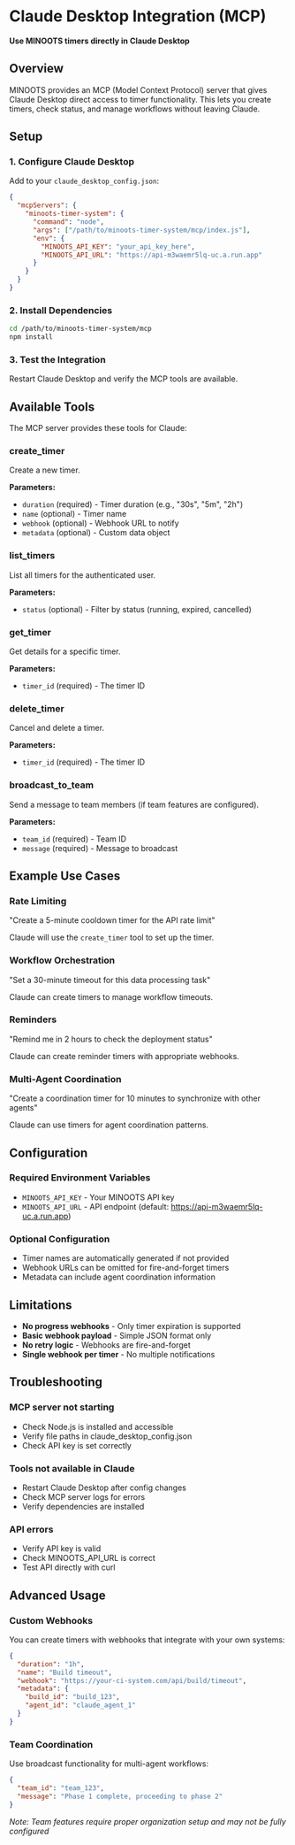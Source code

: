 # Claude Desktop Integration (MCP)

**Use MINOOTS timers directly in Claude Desktop**

## Overview

MINOOTS provides an MCP (Model Context Protocol) server that gives Claude Desktop direct access to timer functionality. This lets you create timers, check status, and manage workflows without leaving Claude.

## Setup

### 1. Configure Claude Desktop

Add to your `claude_desktop_config.json`:

```json
{
  "mcpServers": {
    "minoots-timer-system": {
      "command": "node",
      "args": ["/path/to/minoots-timer-system/mcp/index.js"],
      "env": {
        "MINOOTS_API_KEY": "your_api_key_here",
        "MINOOTS_API_URL": "https://api-m3waemr5lq-uc.a.run.app"
      }
    }
  }
}
```

### 2. Install Dependencies

```bash
cd /path/to/minoots-timer-system/mcp
npm install
```

### 3. Test the Integration

Restart Claude Desktop and verify the MCP tools are available.

## Available Tools

The MCP server provides these tools for Claude:

### create_timer
Create a new timer.

**Parameters:**
- `duration` (required) - Timer duration (e.g., "30s", "5m", "2h")
- `name` (optional) - Timer name
- `webhook` (optional) - Webhook URL to notify
- `metadata` (optional) - Custom data object

### list_timers
List all timers for the authenticated user.

**Parameters:**
- `status` (optional) - Filter by status (running, expired, cancelled)

### get_timer
Get details for a specific timer.

**Parameters:**
- `timer_id` (required) - The timer ID

### delete_timer
Cancel and delete a timer.

**Parameters:**
- `timer_id` (required) - The timer ID

### broadcast_to_team
Send a message to team members (if team features are configured).

**Parameters:**
- `team_id` (required) - Team ID
- `message` (required) - Message to broadcast

## Example Use Cases

### Rate Limiting
"Create a 5-minute cooldown timer for the API rate limit"

Claude will use the `create_timer` tool to set up the timer.

### Workflow Orchestration  
"Set a 30-minute timeout for this data processing task"

Claude can create timers to manage workflow timeouts.

### Reminders
"Remind me in 2 hours to check the deployment status"

Claude can create reminder timers with appropriate webhooks.

### Multi-Agent Coordination
"Create a coordination timer for 10 minutes to synchronize with other agents"

Claude can use timers for agent coordination patterns.

## Configuration

### Required Environment Variables

- `MINOOTS_API_KEY` - Your MINOOTS API key
- `MINOOTS_API_URL` - API endpoint (default: https://api-m3waemr5lq-uc.a.run.app)

### Optional Configuration

- Timer names are automatically generated if not provided
- Webhook URLs can be omitted for fire-and-forget timers
- Metadata can include agent coordination information

## Limitations

- **No progress webhooks** - Only timer expiration is supported
- **Basic webhook payload** - Simple JSON format only
- **No retry logic** - Webhooks are fire-and-forget
- **Single webhook per timer** - No multiple notifications

## Troubleshooting

### MCP server not starting
- Check Node.js is installed and accessible
- Verify file paths in claude_desktop_config.json
- Check API key is set correctly

### Tools not available in Claude
- Restart Claude Desktop after config changes
- Check MCP server logs for errors
- Verify dependencies are installed

### API errors
- Verify API key is valid
- Check MINOOTS_API_URL is correct
- Test API directly with curl

## Advanced Usage

### Custom Webhooks
You can create timers with webhooks that integrate with your own systems:

```json
{
  "duration": "1h",
  "name": "Build timeout",
  "webhook": "https://your-ci-system.com/api/build/timeout",
  "metadata": {
    "build_id": "build_123",
    "agent_id": "claude_agent_1"
  }
}
```

### Team Coordination
Use broadcast functionality for multi-agent workflows:

```json
{
  "team_id": "team_123", 
  "message": "Phase 1 complete, proceeding to phase 2"
}
```

*Note: Team features require proper organization setup and may not be fully configured*